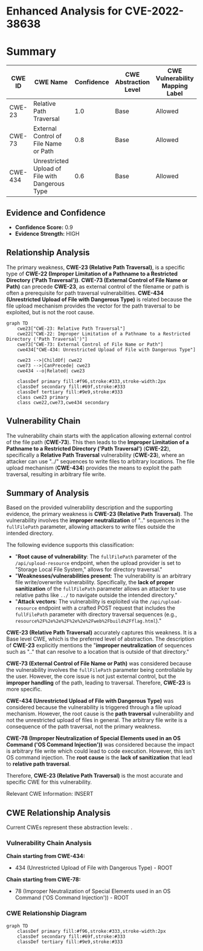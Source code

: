 # Enhanced Analysis for CVE-2022-38638

# Summary
| CWE ID | CWE Name | Confidence | CWE Abstraction Level | CWE Vulnerability Mapping Label | CWE-Vulnerability Mapping Notes |
|---|---|---|---|---|---|
| CWE-23 | Relative Path Traversal | 1.0 | Base | Allowed | Primary CWE |
| CWE-73 | External Control of File Name or Path | 0.8 | Base | Allowed | Secondary Candidate |
| CWE-434 | Unrestricted Upload of File with Dangerous Type | 0.6 | Base | Allowed | Secondary Candidate |

## Evidence and Confidence

*   **Confidence Score:** 0.9
*   **Evidence Strength:** HIGH

## Relationship Analysis
The primary weakness, **CWE-23 (Relative Path Traversal)**, is a specific type of **CWE-22 (Improper Limitation of a Pathname to a Restricted Directory ('Path Traversal'))**. **CWE-73 (External Control of File Name or Path)** can precede **CWE-23**, as external control of the filename or path is often a prerequisite for path traversal vulnerabilities. **CWE-434 (Unrestricted Upload of File with Dangerous Type)** is related because the file upload mechanism provides the vector for the path traversal to be exploited, but is not the root cause.

```mermaid
graph TD
    cwe23["CWE-23: Relative Path Traversal"]
    cwe22["CWE-22: Improper Limitation of a Pathname to a Restricted Directory ('Path Traversal')"]
    cwe73["CWE-73: External Control of File Name or Path"]
    cwe434["CWE-434: Unrestricted Upload of File with Dangerous Type"]

    cwe23 -->|ChildOf| cwe22
    cwe73 -->|CanPrecede| cwe23
    cwe434 --o|Related| cwe23

    classDef primary fill:#f96,stroke:#333,stroke-width:2px
    classDef secondary fill:#69f,stroke:#333
    classDef tertiary fill:#9e9,stroke:#333
    class cwe23 primary
    class cwe22,cwe73,cwe434 secondary
```

## Vulnerability Chain
The vulnerability chain starts with the application allowing external control of the file path (**CWE-73**). This then leads to the **Improper Limitation of a Pathname to a Restricted Directory ('Path Traversal')** (**CWE-22**), specifically a **Relative Path Traversal** vulnerability (**CWE-23**), where an attacker can use "../" sequences to write files to arbitrary locations. The file upload mechanism (**CWE-434**) provides the means to exploit the path traversal, resulting in arbitrary file write.

## Summary of Analysis
Based on the provided vulnerability description and the supporting evidence, the primary weakness is **CWE-23 (Relative Path Traversal)**. The vulnerability involves the **improper neutralization** of ".." sequences in the `fullFilePath` parameter, allowing attackers to write files outside the intended directory.

The following evidence supports this classification:

*   "**Root cause of vulnerability**: The `fullFilePath` parameter of the `/api/upload-resource` endpoint, when the upload provider is set to "Storage Local File System," allows for directory traversal."
*   "**Weaknesses/vulnerabilities present**: The vulnerability is an arbitrary file write/overwrite vulnerability. Specifically, the **lack of proper sanitization** of the `fullFilePath` parameter allows an attacker to use relative paths like `../` to navigate outside the intended directory."
*   "**Attack vectors**: The vulnerability is exploited via the `/api/upload-resource` endpoint with a crafted POST request that includes the `fullFilePath` parameter with directory traversal sequences (e.g., `resource%2F%2e%2e%2F%2e%2e%2Fweb%2Fbuild%2Fflag.html`)."

**CWE-23 (Relative Path Traversal)** accurately captures this weakness. It is a Base level CWE, which is the preferred level of abstraction. The description of **CWE-23** explicitly mentions the "**improper neutralization** of sequences such as ".." that can resolve to a location that is outside of that directory."

**CWE-73 (External Control of File Name or Path)** was considered because the vulnerability involves the `fullFilePath` parameter being controllable by the user. However, the core issue is not just external control, but the **improper handling** of the path, leading to traversal. Therefore, **CWE-23** is more specific.

**CWE-434 (Unrestricted Upload of File with Dangerous Type)** was considered because the vulnerability is triggered through a file upload mechanism. However, the root cause is the **path traversal** vulnerability and not the unrestricted upload of files in general. The arbitrary file write is a consequence of the path traversal, not the primary weakness.

**CWE-78 (Improper Neutralization of Special Elements used in an OS Command ('OS Command Injection'))** was considered because the impact is arbitrary file write which could lead to code execution. However, this isn't OS command injection. The **root cause** is the **lack of sanitization** that lead to **relative path traversal**.

Therefore, **CWE-23 (Relative Path Traversal)** is the most accurate and specific CWE for this vulnerability.

Relevant CWE Information:
INSERT


## CWE Relationship Analysis

Current CWEs represent these abstraction levels: .


### Vulnerability Chain Analysis

**Chain starting from CWE-434:**
- 434 (Unrestricted Upload of File with Dangerous Type) - ROOT


**Chain starting from CWE-78:**
- 78 (Improper Neutralization of Special Elements used in an OS Command ('OS Command Injection')) - ROOT



### CWE Relationship Diagram

```mermaid
graph TD
    classDef primary fill:#f96,stroke:#333,stroke-width:2px
    classDef secondary fill:#69f,stroke:#333
    classDef tertiary fill:#9e9,stroke:#333
```